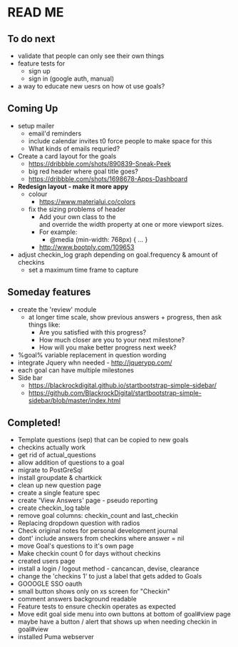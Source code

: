 # READ ME

## To do next

- validate that people can only see their own things
- feature tests for
  - sign up
  - sign in (google auth, manual)
- a way to educate new uesrs on how ot use goals?


## Coming Up

- setup mailer
  - email'd reminders
  - include calendar invites t0 force people to make space for this
  - What kinds of emails requried?
- Create a card layout for the goals
  - https://dribbble.com/shots/890839-Sneak-Peek
  - big red header where goal title goes?
  - https://dribbble.com/shots/1698678-Apps-Dashboard
- **Redesign layout - make it more appy**
  - colour
    - https://www.materialui.co/colors
  - fix the sizing problems of header
    - Add your own class to the <div class="special-container"> and override the width property at one or more viewport sizes.
    - For example:  
      - @media (min-width: 768px) { ... }
    - http://www.bootply.com/109653
- adjust checkin_log graph depending on goal.frequency & amount of checkins
  - set a maximum time frame to capture



## Someday features

- create the 'review' module
  - at longer time scale, show previous answers + progress, then
    ask things like:
    - Are you satisfied with this progress?
    - How much closer are you to your next milestone?
    - How will you make better progress next week?
- %goal% variable replacement in question wording
- integrate Jquery whn needed - http://jquerypp.com/
- each goal can have multiple milestones
- Side bar
  - https://blackrockdigital.github.io/startbootstrap-simple-sidebar/
  - https://github.com/BlackrockDigital/startbootstrap-simple-sidebar/blob/master/index.html

## Completed!

- Template questions (sep) that can be copied to new goals
- checkins actually work
- get rid of actual_questions
- allow addition of questions to a goal
- migrate to PostGreSql
- install groupdate & chartkick
- clean up new question page
- create a single feature spec
- create 'View Answers' page - pseudo reporting
- create checkin_log table
- remove goal columns: checkin_count and last_checkin
- Replacing dropdown question with radios
- Check original notes for personal development journal
- dont' include answers from checkins where answer = nil
- move Goal's questions to it's own page
- Make checkin count 0 for days without checkins
- created users page
- install a login / logout method - cancancan, devise, clearance
- change the 'checkins 1' to just a label that gets added to Goals
- GOOOGLE SSO oauth
- small button shows only on xs screen for "Checkin"
- comment answers background readable
- Feature tests to ensure checkin operates as expected
- Move edit goal side menu into own buttons at bottom of goal#view page
- maybe have a button / alert that shows up when needing checkin in goal#view
- installed Puma webserver
